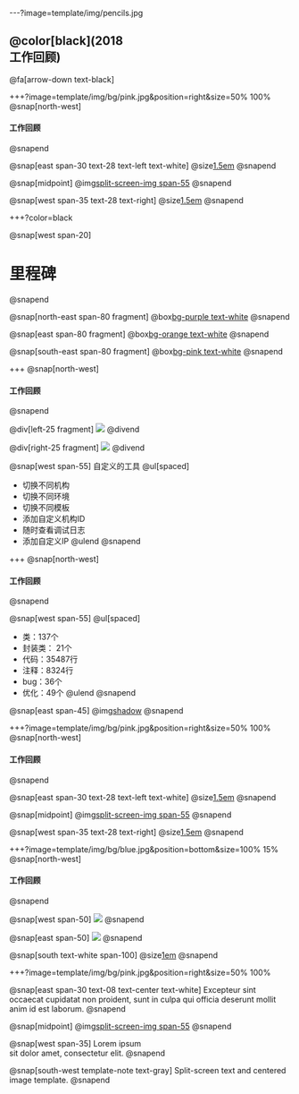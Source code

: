 ---?image=template/img/pencils.jpg

## @color[black](2018<br> 工作回顾)

@fa[arrow-down text-black]

+++?image=template/img/bg/pink.jpg&position=right&size=50% 100%
@snap[north-west]
#### 工作回顾
@snapend

@snap[east span-30 text-28 text-left text-white]
@size[1.5em](10套模板)
@snapend

@snap[midpoint]
@img[split-screen-img span-55](template/img/developer.jpg)
@snapend

@snap[west span-35 text-28 text-right]
@size[1.5em](14个APP)
@snapend

+++?color=black

@snap[west span-20]
# 里程碑
@snapend

@snap[north-east span-80 fragment]
@box[bg-purple text-white](1.#APP家的上线，使家长APP更加灵活和多变，交换不同模板和UI.)
@snapend

@snap[east span-80 fragment]
@box[bg-orange text-white](2.#iOS自动打包，结束了研发频繁手动打包发布上线的繁重和重复工作.)
@snapend

@snap[south-east span-80 fragment]
@box[bg-pink text-white](3.#爱校星共享APP上线，让家长APP面向更广小众培训机构申请即可入驻.)
@snapend

+++
@snap[north-west]
#### 工作回顾
@snapend

@div[left-25 fragment] 
![](media/d1.png)
@divend

@div[right-25 fragment] 
![](media/d2.png) 
@divend

@snap[west span-55]
自定义的工具
@ul[spaced]
* 切换不同机构
* 切换不同环境
* 切换不同模板
* 添加自定义机构ID
* 随时查看调试日志
* 添加自定义IP
@ulend
@snapend

+++
@snap[north-west]
#### 工作回顾
@snapend

@snap[west span-55]
@ul[spaced]
* 类：137个
* 封装类： 21个
* 代码：35487行
* 注释：8324行
* bug：36个
* 优化：49个
@ulend
@snapend

@snap[east span-45]
@img[shadow](assets/img/conference.png)
@snapend

+++?image=template/img/bg/pink.jpg&position=right&size=50% 100%
@snap[north-west]
#### 工作回顾
@snapend

@snap[east span-30 text-28 text-left text-white]
@size[1.5em](10套模板)
@snapend

@snap[midpoint]
@img[split-screen-img span-55](template/img/developer.jpg)
@snapend

@snap[west span-35 text-28 text-right]
@size[1.5em](14个APP)
@snapend

+++?image=template/img/bg/blue.jpg&position=bottom&size=100% 15%
@snap[north-west]
#### 工作回顾
@snapend

@snap[west span-50]
![](media/15472006506731.jpg)
@snapend

@snap[east span-50]
![](media/15472007260695.jpg)
@snapend

@snap[south text-white  span-100]
@size[1em](节省了90%时间)
@snapend


+++?image=template/img/bg/pink.jpg&position=right&size=50% 100%

@snap[east span-30 text-08 text-center text-white]
Excepteur sint occaecat cupidatat non proident, sunt in culpa qui officia deserunt mollit anim id est laborum.
@snapend

@snap[midpoint]
@img[split-screen-img span-55](template/img/developer.jpg)
@snapend

@snap[west span-35]
Lorem ipsum<br>sit dolor amet, consectetur elit.
@snapend

@snap[south-west template-note text-gray]
Split-screen text and centered image template.
@snapend
